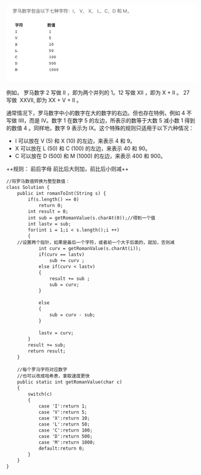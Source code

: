 

![](https://raw.githubusercontent.com/binbinbin5/myPics/master/imgs/20190526153901.png)

例如， 罗马数字 2 写做 II ，即为两个并列的 1。12 写做 XII ，即为 X + II 。 27 写做  XXVII, 即为 XX + V + II 。

通常情况下，罗马数字中小的数字在大的数字的右边。但也存在特例，例如 4 不写做 IIII，而是 IV。数字 1 在数字 5 的左边，所表示的数等于大数 5 减小数 1 得到的数值 4 。同样地，数字 9 表示为 IX。这个特殊的规则只适用于以下六种情况：

- I 可以放在 V (5) 和 X (10) 的左边，来表示 4 和 9。
- X 可以放在 L (50) 和 C (100) 的左边，来表示 40 和 90。 
- C 可以放在 D (500) 和 M (1000) 的左边，来表示 400 和 900。

++规则： 前后字母 前比后大则加，前比后小则减++
```
//将罗马数值转换为整型数值：
class Solution {
    public int romanToInt(String s) {
        if(s.length() == 0)
            return 0;
        int result = 0;
        int sub = getRomanValue(s.charAt(0));//得到一个值
        int lastv = sub;
        for(int i = 1;i < s.length();i ++)
        {
    //设置两个指针，如果是最后一个字符，或者前一个大于后面的，就加，否则减
            int curv = getRomanValue(s.charAt(i));
            if(curv == lastv)
                sub += curv ;
            else if(curv < lastv)
            {
                result += sub ;
                sub = curv;
            }
                
            else
            {
                sub = curv - sub;
            }
                
            lastv = curv;
        }
        result += sub;
        return result;        
    }
    
    //每个罗马字符对应数字
    //也可以改成哈希表，拿取速度更快
    public static int getRomanValue(char c)
    {
        switch(c)
        {
            case 'I':return 1;
            case 'V':return 5;
            case 'X':return 10;
            case 'L':return 50;
            case 'C':return 100;
            case 'D':return 500;
            case 'M':return 1000;
            default:return 0;        
        }   
    }
}

```
